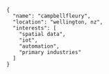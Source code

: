 ```
{
  "name": "campbellfleury",
  "location": "wellington, nz",
  "interests": [
    "spatial data",
    "iot",
    "automation",
    "primary industries"
  ] 
}
```

<!---
campbellfleury/campbellfleury is a ✨ special ✨ repository because its `README.md` (this file) appears on your GitHub profile.
You can click the Preview link to take a look at your changes.
--->
